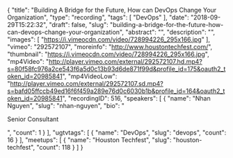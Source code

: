 {
  "title": "Building A Bridge for the Future, How can DevOps Change Your Organization",
  "type": "recording",
  "tags": [
    "DevOps"
  ],
  "date": "2018-09-29T15:22:32",
  "draft": false,
  "slug": "building-a-bridge-for-the-future-how-can-devops-change-your-organization",
  "abstract": "",
  "description": "",
  "images": [
    "https://i.vimeocdn.com/video/728994226_295x166.jpg"
  ],
  "vimeo": "292572107",
  "moreinfo": "http://www.houstontechfest.com/",
  "thumbnail": "https://i.vimeocdn.com/video/728994226_295x166.jpg",
  "mp4Video": "http://player.vimeo.com/external/292572107.hd.mp4?s=80f58fc976a2ce543f6a5d0c13b93d6de871f99d&profile_id=175&oauth2_token_id=20985841",
  "mp4VideoLow": "http://player.vimeo.com/external/292572107.sd.mp4?s=bafd05ffccb49ed16f6f459a289e76d0c6030b1b&profile_id=164&oauth2_token_id=20985841",
  "recordingID": 516,
  "speakers": [
    {
      "name": "Nhan Nguyen",
      "slug": "nhan-nguyen",
      "bio": "<p>Senior Consultant</p>",
      "count": 1
    }
  ],
  "ugtvtags": [
    {
      "name": "DevOps",
      "slug": "devops",
      "count": 16
    }
  ],
  "meetups": [
    {
      "name": "Houston Techfest",
      "slug": "houston-techfest",
      "count": 118
    }
  ]
}